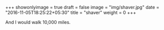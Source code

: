 +++
showonlyimage = true
draft = false
image = "img/shaver.jpg"
date = "2016-11-05T18:25:22+05:30"
title = "shaver"
weight = 0
+++

And I would walk 10,000 miles.

